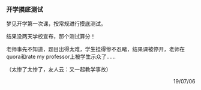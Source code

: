 ### 开学摸底测试

梦见开学第一次课，按常规进行摸底测试。

结果没两天学校宣布，那个测试算分！

老师事先不知道，题目出得太难，学生挂得惨不忍睹，结果课被停开，老师在quora和rate my professor上被学生示众了……

（太惨了太惨了，友人云：又一起教学事故）

<p align="right">19/07/06</p>